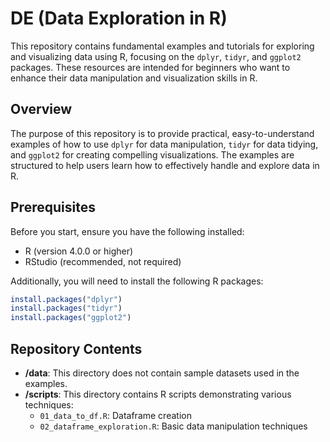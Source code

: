 # DE (Data Exploration in R)
This repository contains fundamental examples and tutorials for exploring and visualizing data using R, focusing on the `dplyr`, `tidyr`, and `ggplot2` packages. These resources are intended for beginners who want to enhance their data manipulation and visualization skills in R.

## Overview

The purpose of this repository is to provide practical, easy-to-understand examples of how to use `dplyr` for data manipulation, `tidyr` for data tidying, and `ggplot2` for creating compelling visualizations. The examples are structured to help users learn how to effectively handle and explore data in R.

## Prerequisites

Before you start, ensure you have the following installed:
- R (version 4.0.0 or higher)
- RStudio (recommended, not required)

Additionally, you will need to install the following R packages:
```R
install.packages("dplyr")
install.packages("tidyr")
install.packages("ggplot2")
```

## Repository Contents

- **/data**: This directory does not contain sample datasets used in the examples.
- **/scripts**: This directory contains R scripts demonstrating various techniques:
  - `01_data_to_df.R`: Dataframe creation
  - `02_dataframe_exploration.R`: Basic data manipulation techniques
